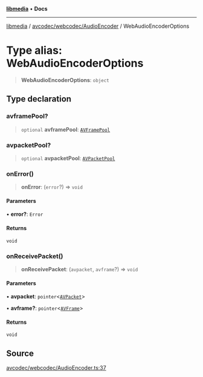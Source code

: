 [**libmedia**](../../../../README.md) • **Docs**

***

[libmedia](../../../../README.md) / [avcodec/webcodec/AudioEncoder](../README.md) / WebAudioEncoderOptions

# Type alias: WebAudioEncoderOptions

> **WebAudioEncoderOptions**: `object`

## Type declaration

### avframePool?

> `optional` **avframePool**: [`AVFramePool`](../../../../avutil/struct/avframe/interfaces/AVFramePool.md)

### avpacketPool?

> `optional` **avpacketPool**: [`AVPacketPool`](../../../../avutil/struct/avpacket/interfaces/AVPacketPool.md)

### onError()

> **onError**: (`error`?) => `void`

#### Parameters

• **error?**: `Error`

#### Returns

`void`

### onReceivePacket()

> **onReceivePacket**: (`avpacket`, `avframe`?) => `void`

#### Parameters

• **avpacket**: `pointer`\<[`AVPacket`](../../../../avutil/struct/avpacket/classes/AVPacket.md)\>

• **avframe?**: `pointer`\<[`AVFrame`](../../../../avutil/struct/avframe/classes/AVFrame.md)\>

#### Returns

`void`

## Source

[avcodec/webcodec/AudioEncoder.ts:37](https://github.com/zhaohappy/libmedia/blob/a88305ff5d10e91621f2d71d24c72fc85681b8f7/src/avcodec/webcodec/AudioEncoder.ts#L37)

